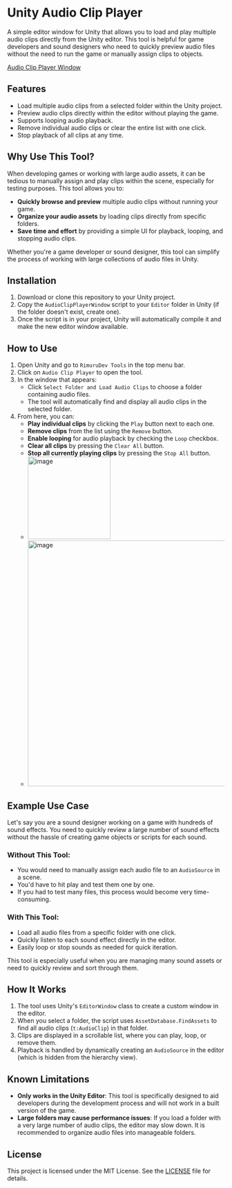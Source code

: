 # Unity Audio Clip Player

A simple editor window for Unity that allows you to load and play multiple audio clips directly from the Unity editor. This tool is helpful for game developers and sound designers who need to quickly preview audio files without the need to run the game or manually assign clips to objects.

[Audio Clip Player Window](https://github.com/RimuruDev/Unity.AudioClipPlayer)

## Features

- Load multiple audio clips from a selected folder within the Unity project.
- Preview audio clips directly within the editor without playing the game.
- Supports looping audio playback.
- Remove individual audio clips or clear the entire list with one click.
- Stop playback of all clips at any time.

## Why Use This Tool?

When developing games or working with large audio assets, it can be tedious to manually assign and play clips within the scene, especially for testing purposes. This tool allows you to:

- **Quickly browse and preview** multiple audio clips without running your game.
- **Organize your audio assets** by loading clips directly from specific folders.
- **Save time and effort** by providing a simple UI for playback, looping, and stopping audio clips.

Whether you're a game developer or sound designer, this tool can simplify the process of working with large collections of audio files in Unity.

## Installation

1. Download or clone this repository to your Unity project.
2. Copy the `AudioClipPlayerWindow` script to your `Editor` folder in Unity (if the folder doesn't exist, create one).
3. Once the script is in your project, Unity will automatically compile it and make the new editor window available.

## How to Use

1. Open Unity and go to `RimuruDev Tools` in the top menu bar.
2. Click on `Audio Clip Player` to open the tool.
3. In the window that appears:
   - Click `Select Folder and Load Audio Clips` to choose a folder containing audio files.
   - The tool will automatically find and display all audio clips in the selected folder.
4. From here, you can:
   - **Play individual clips** by clicking the `Play` button next to each one.
   - **Remove clips** from the list using the `Remove` button.
   - **Enable looping** for audio playback by checking the `Loop` checkbox.
   - **Clear all clips** by pressing the `Clear All` button.
   - **Stop all currently playing clips** by pressing the `Stop All` button.
   - <img width="191" alt="image" src="https://github.com/user-attachments/assets/20bc378c-4255-41a2-95d0-a579b6f5f5b6">
   - <img width="569" alt="image" src="https://github.com/user-attachments/assets/9099c4bc-b96f-47b5-9038-6fab6773b571">

## Example Use Case

Let's say you are a sound designer working on a game with hundreds of sound effects. You need to quickly review a large number of sound effects without the hassle of creating game objects or scripts for each sound.

### Without This Tool:
- You would need to manually assign each audio file to an `AudioSource` in a scene.
- You'd have to hit play and test them one by one.
- If you had to test many files, this process would become very time-consuming.

### With This Tool:
- Load all audio files from a specific folder with one click.
- Quickly listen to each sound effect directly in the editor.
- Easily loop or stop sounds as needed for quick iteration.

This tool is especially useful when you are managing many sound assets or need to quickly review and sort through them.

## How It Works

1. The tool uses Unity's `EditorWindow` class to create a custom window in the editor.
2. When you select a folder, the script uses `AssetDatabase.FindAssets` to find all audio clips (`t:AudioClip`) in that folder.
3. Clips are displayed in a scrollable list, where you can play, loop, or remove them.
4. Playback is handled by dynamically creating an `AudioSource` in the editor (which is hidden from the hierarchy view).

## Known Limitations

- **Only works in the Unity Editor**: This tool is specifically designed to aid developers during the development process and will not work in a built version of the game.
- **Large folders may cause performance issues**: If you load a folder with a very large number of audio clips, the editor may slow down. It is recommended to organize audio files into manageable folders.

## License

This project is licensed under the MIT License. See the [LICENSE](LICENSE) file for details.
